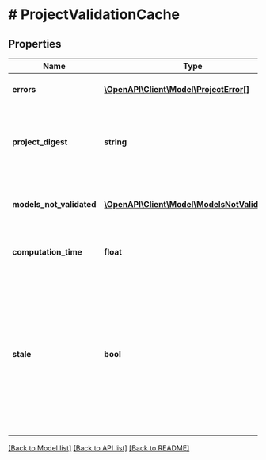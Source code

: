 # # ProjectValidationCache

## Properties

Name | Type | Description | Notes
------------ | ------------- | ------------- | -------------
**errors** | [**\OpenAPI\Client\Model\ProjectError[]**](ProjectError.md) | A list of project errors | [optional] [readonly]
**project_digest** | **string** | A hash value computed from the project&#39;s current state | [optional] [readonly]
**models_not_validated** | [**\OpenAPI\Client\Model\ModelsNotValidated[]**](ModelsNotValidated.md) | A list of models which were not fully validated | [optional] [readonly]
**computation_time** | **float** | Duration of project validation in seconds | [optional] [readonly]
**stale** | **bool** | If true, the cached project validation results are no longer accurate because the project has changed since the cached results were calculated | [optional] [readonly]

[[Back to Model list]](../../README.md#models) [[Back to API list]](../../README.md#endpoints) [[Back to README]](../../README.md)

